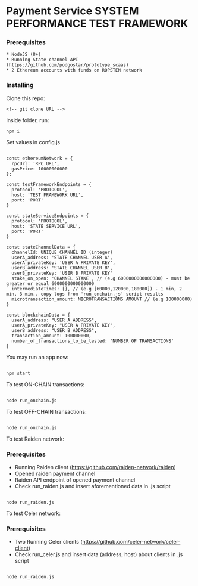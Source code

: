 # Payment Service SYSTEM PERFORMANCE TEST FRAMEWORK

### Prerequisites

```
* NodeJS (8+)
* Running State channel API (https://github.com/podgostar/prototype_scaas)
* 2 Ethereum accounts with funds on ROPSTEN network

```

### Installing


Clone this repo:

```
<!-- git clone URL -->
```

Inside folder, run:

```
npm i
```

Set values in config.js

```

const ethereumNetwork = {
  rpcUrl: 'RPC URL',
  gasPrice: 10000000000
};

const testFrameworkEndpoints = {
  protocol: 'PROTOCOL',
  host: 'TEST FRAMEWORK URL',
  port: 'PORT'
}

const stateServiceEndpoints = {
  protocol: 'PROTOCOL',
  host: 'STATE SERVICE URL',
  port: 'PORT'
}

const stateChannelData = {
  channelId: UNIQUE CHANNEL ID (integer)
  userA_address: 'STATE CHANNEL USER A',
  userA_privateKey: 'USER A PRIVATE KEY',
  userB_address: 'STATE CHANNEL USER B',
  userB_privateKey: 'USER B PRIVATE KEY'
  stake_on_open: 'CHANNEL STAKE', // (e.g 6000000000000000) - must be greater or equal 6000000000000000
  intermediateTimes: [], // (e.g [60000,120000,180000]) - 1 min, 2 min, 3 min.. copy logs from 'run_onchain.js' script results
  microtransaction_amount: MICROTRANSACTIONS AMOUNT // (e.g 100000000) 
}

const blockchainData = {
  userA_address: "USER A ADDRESS",
  userA_privateKey: "USER A PRIVATE KEY",
  userB_address: "USER B ADDRESS",
  transaction_amount: 100000000,
  number_of_transactions_to_be_tested: 'NUMBER OF TRANSACTIONS'
}
```

You may run an app now:

```

npm start

```

To test ON-CHAIN transactions:

```

node run_onchain.js

```

To test OFF-CHAIN transactions:

```

node run_onchain.js

```

To test Raiden network:


### Prerequisites
* Running Raiden client  (https://github.com/raiden-network/raiden)
* Opened raiden payment channel
* Raiden API endpoint of opened payment channel
* Check run_raiden.js and insert aforementioned data in .js script
```

node run_raiden.js

```

To test Celer network:


### Prerequisites
* Two Running Celer clients  (https://github.com/celer-network/celer-client)
* Check run_celer.js and insert data (address, host) about clients in .js script
```

node run_raiden.js

```
